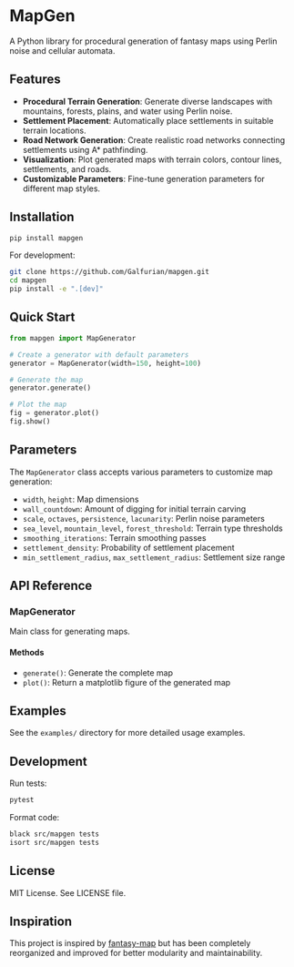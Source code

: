 # MapGen

A Python library for procedural generation of fantasy maps using Perlin noise and cellular automata.

## Features

- **Procedural Terrain Generation**: Generate diverse landscapes with mountains, forests, plains, and water using Perlin noise.
- **Settlement Placement**: Automatically place settlements in suitable terrain locations.
- **Road Network Generation**: Create realistic road networks connecting settlements using A* pathfinding.
- **Visualization**: Plot generated maps with terrain colors, contour lines, settlements, and roads.
- **Customizable Parameters**: Fine-tune generation parameters for different map styles.

## Installation

```bash
pip install mapgen
```

For development:

```bash
git clone https://github.com/Galfurian/mapgen.git
cd mapgen
pip install -e ".[dev]"
```

## Quick Start

```python
from mapgen import MapGenerator

# Create a generator with default parameters
generator = MapGenerator(width=150, height=100)

# Generate the map
generator.generate()

# Plot the map
fig = generator.plot()
fig.show()
```

## Parameters

The `MapGenerator` class accepts various parameters to customize map generation:

- `width`, `height`: Map dimensions
- `wall_countdown`: Amount of digging for initial terrain carving
- `scale`, `octaves`, `persistence`, `lacunarity`: Perlin noise parameters
- `sea_level`, `mountain_level`, `forest_threshold`: Terrain type thresholds
- `smoothing_iterations`: Terrain smoothing passes
- `settlement_density`: Probability of settlement placement
- `min_settlement_radius`, `max_settlement_radius`: Settlement size range

## API Reference

### MapGenerator

Main class for generating maps.

#### Methods

- `generate()`: Generate the complete map
- `plot()`: Return a matplotlib figure of the generated map

## Examples

See the `examples/` directory for more detailed usage examples.

## Development

Run tests:

```bash
pytest
```

Format code:

```bash
black src/mapgen tests
isort src/mapgen tests
```

## License

MIT License. See LICENSE file.

## Inspiration

This project is inspired by [fantasy-map](https://github.com/Dmukherjeetextiles/fantasy-map) but has been completely reorganized and improved for better modularity and maintainability.
